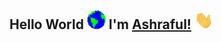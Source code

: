 
<!--
### Hi there 👋

**ashraful16/ashraful16** is a ✨ _special_ ✨ repository because its `README.md` (this file) appears on your GitHub profile.
-->

##  Hello World <img src="https://github.com/asd1876/asd1876/blob/main/images/Earth.gif" width="30px"> I'm [Ashraful!](https://ashraful16.github.io/) <img src="https://github.com/asd1876/asd1876/blob/main/images/wave.gif" width="30px">

<!--
- 💻 I'm a Student
- 🔭 I’m currently working on DL & ML
- 🌱 I’m currently learning Image Segmentation 
- 👯 I’m looking to collaborate on ML & DL based project
- 🤔 I’m looking for help with Big Data Processing efficiently
- 💬 Ask me about anything, I am happy to help
- 😄 Pronouns: He/His
- 🥅 2021 Goals: Doing something new!!!
- ⚡ Fun fact: I_am_a_Random_variable
<!-- - 📫 How to reach me:     -->
<!--
<p align='center'>
<strong> About Me </strong>
</p>
<!--
<p align='center'>  
<img width="300px" height="140" src="https://github.com/ashraful16/ashraful16/blob/main/images/about_me.gif"><br> 
</p>
<!--
I am Md. Ashraful Alam. Currently, I am pursuing the degree in Electrical and Electronic Engineering (EEE) with the [Khulna University of Engineering & Technology (KUET)](http://www.kuet.ac.bd/). My research interests include Medical Image and Data Processing, Computer Vision, Machine Learning(ML), and Deep Learning(DL). I  am also working on Medical Data Analysis, Skin Cancer Classification, and Multilabel Whole Heart Segmentation from CT and MRI.



<!--
 ## Skills
| Languages  | Frameworks | Others |
| ---------- | ---------- | ---------- |
| ![Python](https://img.shields.io/badge/-Python-black?logo=Python&style=social)&nbsp;&nbsp; ![Matlab](https://img.shields.io/badge/-Matlab-black?logo=Mathworks&style=social)&nbsp;&nbsp; ![C](https://img.shields.io/badge/-C-black?logo=c&style=social)&nbsp;&nbsp; ![C++](https://img.shields.io/badge/-c++-black?logo=c%2B%2B&style=social)&nbsp;&nbsp; ![HTML5](https://img.shields.io/badge/-HTML5-black?logo=html5&style=social)&nbsp;&nbsp; ![CSS3](https://img.shields.io/badge/-CSS3-black?logo=css3&style=social)&nbsp;&nbsp; ![Java](https://img.shields.io/badge/-Java-black?logo=java&style=social)&nbsp;&nbsp; | ![scikit-learn](https://img.shields.io/badge/-scikit%20learn-black?logo=scikit-learn&style=social)&nbsp;&nbsp; ![Keras](https://img.shields.io/badge/-Keras-black?logo=Keras&style=social)&nbsp;&nbsp;  ![OpenCv](https://img.shields.io/badge/OpenCv-black?logo=Open%20Source%20initiative&style=social)&nbsp;&nbsp; ![Flask](https://img.shields.io/badge/Flask-black?logo=Flask&style=social)&nbsp;&nbsp; ![TensorFlow](https://img.shields.io/badge/TensorFlow-black?logo=TensorFlow&style=social)&nbsp;&nbsp; |![Bash](https://img.shields.io/badge/-Bash-black?logo=GNU%20Bash&style=social)&nbsp;&nbsp; ![LATEX](https://img.shields.io/badge/-LATEX-black?logo=latex&style=social)&nbsp;&nbsp; ![Git](https://img.shields.io/badge/-Git-black?logo=git&style=social)&nbsp;&nbsp; ![GitHub](https://img.shields.io/badge/-GitHub-black?logo=github&style=social)&nbsp;&nbsp; ![linux](https://img.shields.io/badge/-linux-black?logo=linux&style=social)&nbsp;&nbsp; ![Raspberry Pi](https://img.shields.io/badge/Raspberry%20Pi-black?logo=Raspberry%20Pi&style=social)&nbsp;&nbsp; ![Arduino](https://img.shields.io/badge/Arduino-black?logo=Arduino&style=social)&nbsp;&nbsp; | 


<!--
<details open>
 <summary> 😊 <b>My Github Stats</b>: </summary>
<a href="https://github.com/ashraful16">
  <img align="center" src="https://github-readme-stats.vercel.app/api?username=ashraful16&show_icons=true&theme=tokyonight&line_height=27" />
</a>
<a href="https://github.com/ashraful16">
 <img align="center" src="https://github-readme-stats.vercel.app/api/top-langs/?username=ashraful16&hide=css,java,html&theme=tokyonight" alt="Ashraful's github stats"/>
</a>
</details>



<!-- (compact or default) -->
<!--
<center>
  <!--
| <h4> GitHub Viewer </h4> |  <h4> StackOverflow </h4>  | :mailbox: How to reach me : |
| ---------- | ----------   | ----------   |
| ![Visitor Count](https://profile-counter.glitch.me/{ashraful16}/count.svg)  | [![Lb StackOverflow](https://github-readme-stackoverflow.vercel.app/?userID=13621630&layout=compact&theme=dark)](https://stackoverflow.com/users/13621630/ashraful?tab=profile) | &nbsp; &nbsp; &nbsp; &nbsp; &nbsp; &nbsp; &nbsp; &nbsp; &nbsp; &nbsp; &nbsp; &nbsp; &nbsp; &nbsp; &nbsp; &nbsp; &nbsp; &nbsp; &nbsp;  [<img align="right" width="22px" target="_blank" src="https://cdn.jsdelivr.net/npm/simple-icons@v3/icons/linkedin.svg"/>](https://www.linkedin.com/in/md-ashraful-alam-a9a2a516b/) [<img align="right" width="22px" target="_blank" src="https://cdn.jsdelivr.net/npm/simple-icons@v3/icons/github.svg"/>](https://github.com/ashraful16) [<img align="right" width="22px" target="_blank" src="https://cdn.jsdelivr.net/npm/simple-icons@v3/icons/stackoverflow.svg"/>](https://stackoverflow.com/users/13621630/ashraful?tab=profile) [<img align="right" width="22px" target="_blank" src="https://cdn.jsdelivr.net/npm/simple-icons@v3/icons/researchgate.svg"/>](https://www.researchgate.net/profile/Md_Ashraful_Alam24?ev=hdr_xprf) [<img align="right" width="22px" src="https://cdn.jsdelivr.net/npm/simple-icons@v3/icons/googlescholar.svg"/>](https://scholar.google.com/citations?user=apMqdu4AAAAJ&hl=en) |

</center>
